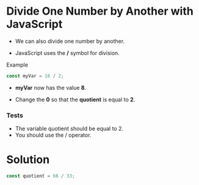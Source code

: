# Divide One Number by Another with JavaScript

- We can also divide one number by another.

- JavaScript uses the **/** symbol for division.

Example

```js
const myVar = 16 / 2;
```
- **myVar** now has the value **8**.

- Change the **0** so that the **quotient** is equal to **2**.

### Tests
- The variable quotient should be equal to 2.
- You should use the / operator.
# Solution

```js
const quotient = 66 / 33;
```